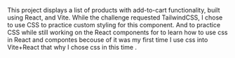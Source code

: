 This project displays a list of products with add-to-cart functionality, built using React, and Vite.
While the challenge requested TailwindCSS, I chose to use CSS to practice custom styling for this component.
And  to practice CSS while still working on the React components for to learn how to use css in React and compontes becouse of it  was my first time I use css into Vite+React that why I chose css in this time .
